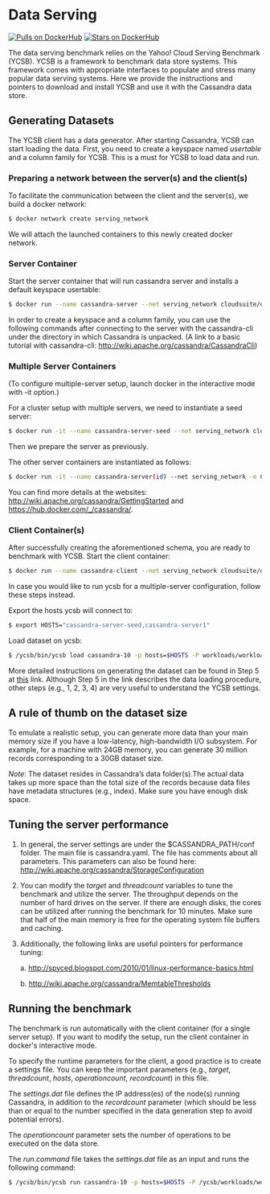 # Data Serving

[![Pulls on DockerHub][dhpulls]][dhrepo] [![Stars on DockerHub][dhstars]][dhrepo]

The data serving benchmark relies on the Yahoo! Cloud Serving Benchmark (YCSB). YCSB is a framework to benchmark data store systems. This framework comes with appropriate interfaces to populate and stress many popular data serving systems. Here we provide the instructions and pointers to download and install YCSB and use it with the Cassandra data store.

## Generating Datasets

The YCSB client has a data generator. After starting Cassandra, YCSB can start loading the data. First, you need to create a keyspace named *usertable* and a column family for YCSB. This is a must for YCSB to load data and run.

### Preparing a network between the server(s) and the client(s)

To facilitate the communication between the client and the server(s), we build a docker network:

```bash
$ docker network create serving_network
```
We will attach the launched containers to this newly created docker network.

### Server Container
Start the server container that will run cassandra server and installs a default keyspace usertable:

```bash
$ docker run --name cassandra-server --net serving_network cloudsuite/data-serving:server cassandra
```

In order to create a keyspace and a column family, you can use the following commands after connecting to the server with the cassandra-cli under the directory in which Cassandra is unpacked. (A link to a basic tutorial with cassandra-cli: http://wiki.apache.org/cassandra/CassandraCli)

### Multiple Server Containers

(To configure multiple-server setup, launch docker in the interactive mode with -it option.)

For a cluster setup with multiple servers, we need to instantiate a seed server:

```bash
$ docker run -it --name cassandra-server-seed --net serving_network cloudsuite/data-serving:server bash
```

Then we prepare the server as previously.

The other server containers are instantiated as follows:

```bash
$ docker run -it --name cassandra-server(id) --net serving_network -e CASSANDRA_SEEDS=cassandra-server-seed cloudsuite/data-serving:server bash
```

You can find more details at the websites: http://wiki.apache.org/cassandra/GettingStarted and https://hub.docker.com/_/cassandra/.

### Client Container(s)
After successfully creating the aforementioned schema, you are ready to benchmark with YCSB.
Start the client container:

```bash
$ docker run --name cassandra-client --net serving_network cloudsuite/data-serving:client
```

In case you would like to run ycsb for a multiple-server configuration, follow these steps instead.

Export the hosts ycsb will connect to:

```bash
$ export HOSTS="cassandra-server-seed,cassandra-server1"
```
Load dataset on ycsb:

```bash
$ /ycsb/bin/ycsb load cassandra-10 -p hosts=$HOSTS -P workloads/workloada
```

More detailed instructions on generating the dataset can be found in Step 5 at [this](http://github.com/brianfrankcooper/YCSB/wiki/Running-a-Workload) link. Although Step 5 in the link describes the data loading procedure, other steps (e.g., 1, 2, 3, 4) are very useful to understand the YCSB settings.

A rule of thumb on the dataset size
-----------------------------------
To emulate a realistic setup, you can generate more data than your main memory size if you have a low-latency, high-bandwidth I/O subsystem. For example, for a machine with 24GB memory, you can generate 30 million records corresponding to a 30GB dataset size.

_Note_: The dataset resides in Cassandra’s data folder(s).The actual data takes up more space than the total size of the records because data files have metadata structures (e.g., index). Make sure you have enough disk space.

Tuning the server performance
-----------------------------
1. In general, the server settings are under the $CASSANDRA_PATH/conf folder. The main file is cassandra.yaml. The file has comments about all parameters. This parameters can also be found here: http://wiki.apache.org/cassandra/StorageConfiguration
2. You can modify the *target* and *threadcount* variables to tune the benchmark and utilize the server. The throughput depends on the number of hard drives on the server. If there are enough disks, the cores can be utilized after running the benchmark for 10 minutes. Make sure that half of the main memory is free for the operating system file buffers and caching.
3. Additionally, the following links are useful pointers for performance tuning:

	a. http://spyced.blogspot.com/2010/01/linux-performance-basics.html

	b. http://wiki.apache.org/cassandra/MemtableThresholds

Running the benchmark
---------------------
The benchmark is run automatically with the client container (for a single server setup). If you want to modify the setup, run the client container in docker's interactive mode.

To specify the runtime parameters for the client, a good practice is to create a settings file. You can keep the important parameters (e.g., *target*, *threadcount*, *hosts*, *operationcount*, *recordcount*) in this file.

The *settings.dat* file defines the IP address(es) of the node(s) running Cassandra, in addition to the *recordcount* parameter (which should be less than or equal to the number specified in the data generation step to avoid potential errors).

The *operationcount* parameter sets the number of operations to be executed on the data store.

The *run.command* file takes the *settings.dat* file as an input and runs the following command:

```bash
$ /ycsb/bin/ycsb run cassandra-10 -p hosts=$HOSTS -P /ycsb/workloads/workloada
```

[dhrepo]: https://hub.docker.com/r/cloudsuite/data-serving/ "DockerHub Page"
[dhpulls]: https://img.shields.io/docker/pulls/cloudsuite/data-serving.svg "Go to DockerHub Page"
[dhstars]: https://img.shields.io/docker/stars/cloudsuite/data-serving.svg "Go to DockerHub Page"
